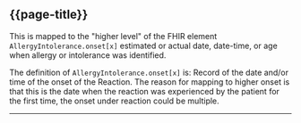 ## {{page-title}}

This is mapped to the "higher level" of the FHIR element `AllergyIntolerance.onset[x]` estimated or actual date, date-time, or age when allergy or intolerance was identified.

The definition of `AllergyIntolerance.onset[x]` is: Record of the date and/or time of the onset of the Reaction. The reason for mapping to higher onset is that this is the date when the reaction was experienced by the patient for the first time, the onset under reaction could be multiple.


---